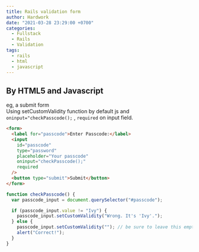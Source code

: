 ```yaml
---
title: Rails validation form
author: Hardwork
date: "2021-03-28 23:29:00 +0700"
categories:
  - Fullstack
  - Rails
  - Validation
tags:
  - rails
  - html
  - javascript
---
```


## By HTML5 and Javascript

eg, a submit form  
Using setCustomValidity function by default js and `oninput="checkPasscode();` , `required` on input field.

```html
<form>
  <label for="passcode">Enter Passcode:</label>
  <input
    id="passcode"
    type="password"
    placeholder="Your passcode"
    oninput="checkPasscode();"
    required
  />
  <button type="submit">Submit</button>
</form>
```

```js
function checkPasscode() {
  var passcode_input = document.querySelector("#passcode");

  if (passcode_input.value != "Ivy") {
    passcode_input.setCustomValidity("Wrong. It's 'Ivy'.");
  } else {
    passcode_input.setCustomValidity(""); // be sure to leave this empty!
    alert("Correct!");
  }
}
```

